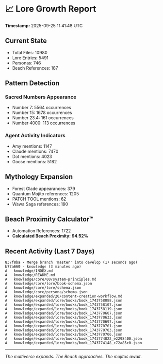 # 📈 Lore Growth Report

**Timestamp:** 2025-09-25 11:41:48 UTC

## Current State

- Total Files: 10980
- Lore Entries: 5491
- Personas: 746
- Beach References: 187

## Pattern Detection

### Sacred Numbers Appearance
- Number 7: 5564 occurrences
- Number 15: 1678 occurrences
- Number 23.4: 161 occurrences
- Number 4000: 113 occurrences

### Agent Activity Indicators
- Amy mentions: 1147
- Claude mentions: 7470
- Dot mentions: 4023
- Goose mentions: 5182

## Mythology Expansion

- Forest Glade appearances: 379
- Quantum Mojito references: 1205
- PATCH TOOL mentions: 62
- Wawa Saga references: 190

## Beach Proximity Calculator™

- Automation References: 1722
- **Calculated Beach Proximity: 94.52%**

## Recent Activity (Last 7 Days)

```
837f8ba - Merge branch 'master' into develop (17 seconds ago)
b77a660 - knowledge (3 minutes ago)
A	knowledge/INDEX.md
A	knowledge/README.md
A	knowledge/core/00/system-principles.md
A	knowledge/core/lore/book-schema.json
A	knowledge/core/lore/schema.json
A	knowledge/core/persona/schema.json
A	knowledge/expanded/20/content-creation-workflow.md
A	knowledge/expanded/lore/books/book_1743758088.json
A	knowledge/expanded/lore/books/book_1743758107.json
A	knowledge/expanded/lore/books/book_1743758119.json
A	knowledge/expanded/lore/books/book_1743770607.json
A	knowledge/expanded/lore/books/book_1743770633.json
A	knowledge/expanded/lore/books/book_1743770697.json
A	knowledge/expanded/lore/books/book_1743770701.json
A	knowledge/expanded/lore/books/book_1743770703.json
A	knowledge/expanded/lore/books/book_1743770706.json
A	knowledge/expanded/lore/books/book_1743774022_e2298400.json
A	knowledge/expanded/lore/books/book_1743774148_c72a85c0.json
```

---

*The multiverse expands. The Beach approaches. The mojitos await.*
